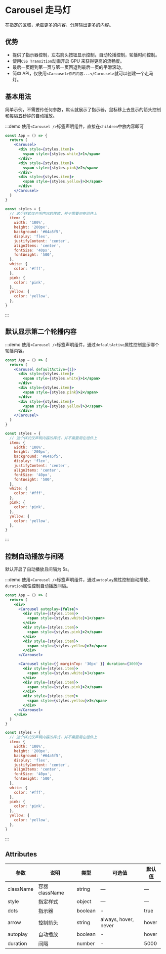 # Carousel 走马灯

在指定的区域，承载更多的内容，分屏输出更多的内容。

## 优势

- 提供了指示器控制，左右箭头按钮显示控制，自动轮播控制，轮播时间控制。
- 使用`CSS Transition`动画开启 GPU 来获得更高的流畅度。
- 最后一页翻到第一页与第一页回退到最后一页的平滑滚动。
- 简单 API，仅使用`<Carousel>你的内容...</Carousel>`就可以创建一个走马灯。

## 基本用法

简单示例，不需要传任何参数，默认就展示了指示器，鼠标移上去显示的箭头控制和每隔五秒钟的自动播放。

:::demo 使用`<Carousel />`标签声明组件，直接在`children`中放内容即可

```jsx
const App = () => {
  return (
    <Carousel>
      <div style={styles.item}>
        <span style={styles.white}>1</span>
      </div>
      <div style={styles.item}>
        <span style={styles.pink}>2</span>
      </div>
      <div style={styles.item}>
        <span style={styles.yellow}>3</span>
      </div>
    </Carousel>
  )
}

const styles = {
  // 这个样式仅声明内容的样式，并不需要用在组件上
  item: {
    width: '100%',
    height: '200px',
    background: '#64a5f5',
    display: 'flex',
    justifyContent: 'center',
    alignItems: 'center',
    fontSize: '40px',
    fontWeight: '500',
  },
  white: {
    color: '#fff',
  },
  pink: {
    color: 'pink',
  },
  yellow: {
    color: 'yellow',
  },
}
```

:::

## 默认显示第二个轮播内容

:::demo 使用`<Carousel />`标签声明组件，通过`defaultActive`属性控制显示哪个轮播内容。

```jsx
const App = () => {
  return (
    <Carousel defaultActive={1}>
      <div style={styles.item}>
        <span style={styles.white}>1</span>
      </div>
      <div style={styles.item}>
        <span style={styles.pink}>2</span>
      </div>
      <div style={styles.item}>
        <span style={styles.yellow}>3</span>
      </div>
    </Carousel>
  )
}

const styles = {
  // 这个样式仅声明内容的样式，并不需要用在组件上
  item: {
    width: '100%',
    height: '200px',
    background: '#64a5f5',
    display: 'flex',
    justifyContent: 'center',
    alignItems: 'center',
    fontSize: '40px',
    fontWeight: '500',
  },
  white: {
    color: '#fff',
  },
  pink: {
    color: 'pink',
  },
  yellow: {
    color: 'yellow',
  },
}
```

:::

## 控制自动播放与间隔

默认开启了自动播放且间隔为 5s。

:::demo 使用`<Carousel />`标签声明组件，通过`autoplay`属性控制自动播放，`duration`属性控制自动播放间隔。

```jsx
const App = () => {
  return (
    <div>
      <Carousel autoplay={false}>
        <div style={styles.item}>
          <span style={styles.white}>1</span>
        </div>
        <div style={styles.item}>
          <span style={styles.pink}>2</span>
        </div>
        <div style={styles.item}>
          <span style={styles.yellow}>3</span>
        </div>
      </Carousel>

      <Carousel style={{ marginTop: '30px' }} duration={3000}>
        <div style={styles.item}>
          <span style={styles.white}>1</span>
        </div>
        <div style={styles.item}>
          <span style={styles.pink}>2</span>
        </div>
        <div style={styles.item}>
          <span style={styles.yellow}>3</span>
        </div>
      </Carousel>
    </div>
  )
}

const styles = {
  // 这个样式仅声明内容的样式，并不需要用在组件上
  item: {
    width: '100%',
    height: '200px',
    background: '#64a5f5',
    display: 'flex',
    justifyContent: 'center',
    alignItems: 'center',
    fontSize: '40px',
    fontWeight: '500',
  },
  white: {
    color: '#fff',
  },
  pink: {
    color: 'pink',
  },
  yellow: {
    color: 'yellow',
  },
}
```

:::

## Attributes

| 参数      | 说明           | 类型    | 可选值               | 默认值 |
| --------- | -------------- | ------- | -------------------- | ------ |
| className | 容器 className | string  | —                    | —      |
| style     | 指定样式       | object  | —                    | —      |
| dots      | 指示器         | boolean | -                    | true   |
| arrow     | 控制箭头       | string  | always, hover, never | hover  |
| autoplay  | 自动播放       | boolean | -                    | hover  |
| duration  | 间隔           | number  | -                    | 5000   |
